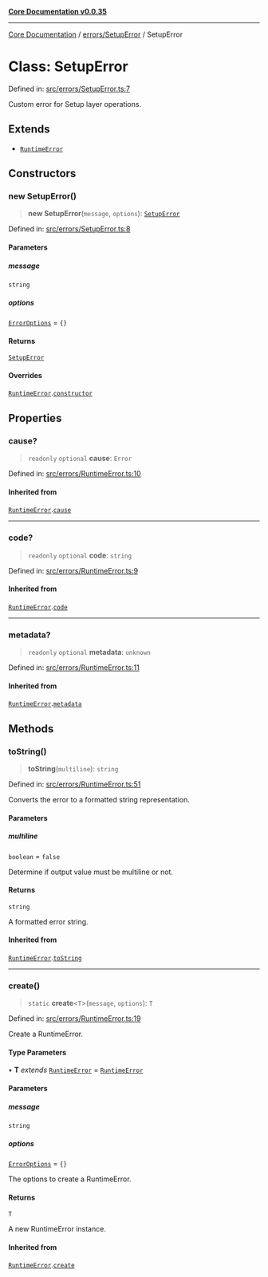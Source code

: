 [**Core Documentation v0.0.35**](../../../README.md)

***

[Core Documentation](../../../modules.md) / [errors/SetupError](../README.md) / SetupError

# Class: SetupError

Defined in: [src/errors/SetupError.ts:7](https://github.com/stonemjs/core/blob/83759020101bdf94fc7c7a0d8609e63689d57c0f/src/errors/SetupError.ts#L7)

Custom error for Setup layer operations.

## Extends

- [`RuntimeError`](../../RuntimeError/classes/RuntimeError.md)

## Constructors

### new SetupError()

> **new SetupError**(`message`, `options`): [`SetupError`](SetupError.md)

Defined in: [src/errors/SetupError.ts:8](https://github.com/stonemjs/core/blob/83759020101bdf94fc7c7a0d8609e63689d57c0f/src/errors/SetupError.ts#L8)

#### Parameters

##### message

`string`

##### options

[`ErrorOptions`](../../../definitions/interfaces/ErrorOptions.md) = `{}`

#### Returns

[`SetupError`](SetupError.md)

#### Overrides

[`RuntimeError`](../../RuntimeError/classes/RuntimeError.md).[`constructor`](../../RuntimeError/classes/RuntimeError.md#constructors)

## Properties

### cause?

> `readonly` `optional` **cause**: `Error`

Defined in: [src/errors/RuntimeError.ts:10](https://github.com/stonemjs/core/blob/83759020101bdf94fc7c7a0d8609e63689d57c0f/src/errors/RuntimeError.ts#L10)

#### Inherited from

[`RuntimeError`](../../RuntimeError/classes/RuntimeError.md).[`cause`](../../RuntimeError/classes/RuntimeError.md#cause)

***

### code?

> `readonly` `optional` **code**: `string`

Defined in: [src/errors/RuntimeError.ts:9](https://github.com/stonemjs/core/blob/83759020101bdf94fc7c7a0d8609e63689d57c0f/src/errors/RuntimeError.ts#L9)

#### Inherited from

[`RuntimeError`](../../RuntimeError/classes/RuntimeError.md).[`code`](../../RuntimeError/classes/RuntimeError.md#code)

***

### metadata?

> `readonly` `optional` **metadata**: `unknown`

Defined in: [src/errors/RuntimeError.ts:11](https://github.com/stonemjs/core/blob/83759020101bdf94fc7c7a0d8609e63689d57c0f/src/errors/RuntimeError.ts#L11)

#### Inherited from

[`RuntimeError`](../../RuntimeError/classes/RuntimeError.md).[`metadata`](../../RuntimeError/classes/RuntimeError.md#metadata)

## Methods

### toString()

> **toString**(`multiline`): `string`

Defined in: [src/errors/RuntimeError.ts:51](https://github.com/stonemjs/core/blob/83759020101bdf94fc7c7a0d8609e63689d57c0f/src/errors/RuntimeError.ts#L51)

Converts the error to a formatted string representation.

#### Parameters

##### multiline

`boolean` = `false`

Determine if output value must be multiline or not.

#### Returns

`string`

A formatted error string.

#### Inherited from

[`RuntimeError`](../../RuntimeError/classes/RuntimeError.md).[`toString`](../../RuntimeError/classes/RuntimeError.md#tostring)

***

### create()

> `static` **create**\<`T`\>(`message`, `options`): `T`

Defined in: [src/errors/RuntimeError.ts:19](https://github.com/stonemjs/core/blob/83759020101bdf94fc7c7a0d8609e63689d57c0f/src/errors/RuntimeError.ts#L19)

Create a RuntimeError.

#### Type Parameters

• **T** *extends* [`RuntimeError`](../../RuntimeError/classes/RuntimeError.md) = [`RuntimeError`](../../RuntimeError/classes/RuntimeError.md)

#### Parameters

##### message

`string`

##### options

[`ErrorOptions`](../../../definitions/interfaces/ErrorOptions.md) = `{}`

The options to create a RuntimeError.

#### Returns

`T`

A new RuntimeError instance.

#### Inherited from

[`RuntimeError`](../../RuntimeError/classes/RuntimeError.md).[`create`](../../RuntimeError/classes/RuntimeError.md#create)
